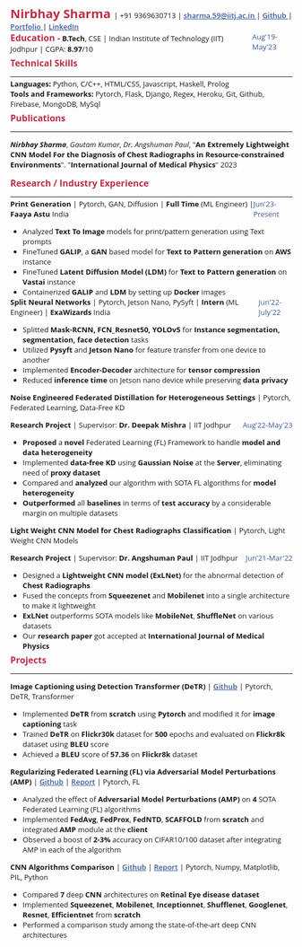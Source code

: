<!-- <div class='head__title'> <span> <a href="https://github.com/nirbhay-design"> Github </a> </span> <span class="name__"> Nirbhay Sharma </span> <span> <a href="https://www.linkedin.com/in/nirbhay-sharma-a2b846204/"> LinkedIn </a> </span> </div>
<div class='head__title'> <span> <a href="mailto:sharma.59@iitj.ac.in"> Email </a> </span> <span> 9369630713 </span> <span> <a href='https://nirbhay-sharma.vercel.app'> Portfolio</a> </span> </span> </div> -->

<link rel="stylesheet" href="https://cdnjs.cloudflare.com/ajax/libs/font-awesome/4.7.0/css/font-awesome.min.css">

<div>
<span class="name__"> Nirbhay Sharma </span> | <span> +91 9369630713 </span> | <span> <a href="mailto:sharma.59@iitj.ac.in"> <i class="fa fa-envelope" style='font-size:12px;'></i> sharma.59@iitj.ac.in </a> </span> | <span> <a href="https://github.com/nirbhay-design"> <i class="fa fa-github"></i> Github </a> </span> | <span> <a href='https://nirbhay-sharma.vercel.app'> <i class="fa fa-address-book-o"></i> Portfolio </a> </span> |  <span> <a href="https://www.linkedin.com/in/nirbhay-sharma-a2b846204/"> <i class="fa fa-linkedin-square"></i> LinkedIn </a> </span> 
</div>

<div class='head__title'> <span> <h3 style='display:inline;'>Education -</h3> <strong>B.Tech</strong>, CSE | Indian Institute of Technology (IIT) Jodhpur | CGPA: <strong>8.97</strong>/10 </span> <span class="duration">Aug'19-May'23</span> </div>

<h3>Technical Skills</h3>

---

<div> <span><strong>Languages:</strong> </span> <span> Python, C/C++, HTML/CSS, Javascript, Haskell, Prolog</span> </div>
<div> <span><strong>Tools and Frameworks:</strong> </span> <span>Pytorch, Flask, Django, Regex, Heroku, Git, Github, Firebase, MongoDB, MySql</span> </div>
<!-- <div> <span><strong>Familiar with:</strong> </span> <span>Tensorflow, Java, React, Nodejs, ejs, Google Colab, OpenCV</span> </div> -->

<h3>Publications</h3>

---

***Nirbhay Sharma***, *Gautam Kumar*, *Dr. Angshuman Paul*, "**An Extremely Lightweight CNN Model For the Diagnosis of Chest Radiographs in Resource-constrained Environments**". "**International Journal of Medical Physics**" 2023

<h3>Research / Industry Experience</h3>

---

<div class="head__title"><span> <strong> Print Generation </strong> | Pytorch, GAN, Diffusion | <strong> Full Time </strong> (ML Engineer) | <strong> Faaya Astu </strong> India </span> <span class="duration"> Jun'23-Present </span> </div>

- Analyzed **Text To Image** models for print/pattern generation using Text prompts  
- FineTuned **GALIP**, a **GAN** based model for **Text to Pattern generation** on **AWS** instance
- FineTuned **Latent Diffusion Model (LDM)** for **Text to Pattern generation** on **Vastai** instance
- Containerized **GALIP** and **LDM** by setting up **Docker** images

<div class="head__title"><span> <strong> Split Neural Networks </strong> | Pytorch, Jetson Nano, PySyft | <strong> Intern </strong> (ML Engineer) | <strong> ExaWizards </strong> India </span> <span class="duration"> Jun'22-July'22 </span> </div>

- Splitted **Mask-RCNN, FCN_Resnet50, YOLOv5** for **Instance segmentation, segmentation, face detection** tasks
- Utilized **Pysyft** and **Jetson Nano** for feature transfer from one device to another
- Implemented **Encoder-Decoder** architecture for **tensor compression**
- Reduced **inference time** on Jetson nano device while preserving **data privacy**

**Noise Engineered Federated Distillation for Heterogeneous Settings** | Pytorch, Federated Learning, Data-Free KD

<div class="head__title"><span><strong> Research Project</strong> | Supervisor: <strong> Dr. Deepak Mishra</strong>  | IIT Jodhpur</span> <span class="duration"> Aug'22-May'23 </span> </div>

- **Proposed** a **novel** Federated Learning (FL) Framework to handle **model and data heterogeneity** 
- Implemented **data-free KD** using **Gaussian Noise** at the **Server**, eliminating need of **proxy dataset**
- Compared and **analyzed** our algorithm with SOTA FL algorithms for **model heterogeneity**
- **Outperformed** all **baselines** in terms of **test accuracy** by a considerable margin on multiple datasets

**Light Weight CNN Model for Chest Radiographs Classification** | Pytorch, Light Weight CNN Models

<div class="head__title"><span><strong> Research Project</strong> | Supervisor: <strong> Dr. Angshuman Paul</strong>  | IIT Jodhpur</span> <span class="duration"> Jun'21-Mar'22 </span> </div>

- Designed a **Lightweight CNN model (ExLNet)** for the abnormal detection of **Chest Radiographs**
- Fused the concepts from **Squeezenet** and **Mobilenet** into a single architecture to make it lightweight
- **ExLNet** outperforms SOTA models like **MobileNet**, **ShuffleNet** on various datasets
- Our **research paper** got accepted at **International Journal of Medical Physics**

<h3>Projects</h3>

---

**Image Captioning using Detection Transformer (DeTR)** | [Github](https://github.com/nirbhay-design/image-caption-detr) | Pytorch, DeTR, Transformer

- Implemented **DeTR** from **scratch** using **Pytorch** and modified it for **image captioning** task
- Trained **DeTR** on **Flickr30k** dataset for **500** epochs and evaluated on **Flickr8k** dataset using **BLEU** score
- Achieved a **BLEU** score of **57.36** on **Flickr8k** dataset

**Regularizing Federated Learning (FL) via Adversarial Model Perturbations (AMP)** | [Github](https://github.com/nirbhay-design/DAI_Project) | [Report](https://github.com/nirbhay-design/DAI_Project/blob/main/B19EE031_B19CSE114_project_report.pdf) | Pytorch, FL

<!-- **Course Project** | Supervisor: **Dr. Richa Singh** | IIT Jodhpur -->

- Analyzed the effect of **Adversarial Model Perturbations (AMP)** on **4** SOTA Federated Learning (FL) algorithms 
- Implemented **FedAvg**, **FedProx**, **FedNTD**, **SCAFFOLD** from **scratch** and integrated **AMP** module at the **client**
- Observed a boost of **2-3%** accuracy on CIFAR10/100 dataset after integrating AMP in each of the algorithm 

**CNN Algorithms Comparison** | [Github](https://github.com/nirbhay-design/CNNAlgosComparison) | [Report](https://github.com/nirbhay-design/CNNAlgosComparison/blob/master/Dl_Project_Report.pdf) | Pytorch, Numpy, Matplotlib, PIL, Python

<!-- **Course Project** | Supervisor: **Dr. Mayank Vatsa** | IIT Jodhpur -->

- Compared **7** deep **CNN** architectures on **Retinal Eye disease dataset**
- Implemented **Squeezenet**, **Mobilenet**, **Inceptionnet**, **Shufflenet**, **Googlenet**, **Resnet**, **Efficientnet** from **scratch**
- Performed a comparison study among the state-of-the-art deep CNN architectures

<style> 

@import url('https://fonts.googleapis.com/css2?family=Arvo&family=Lato&family=Lora&family=Open+Sans&family=Jost&display=swap');


table, th, td {
  border: 0.1px solid black;
  border-collapse: collapse;
}

h3 {
    margin-top:5px;
    color:#BD3147;
    font-size:16px;
    font-weight:650;
}

.head__title{
    display:flex;
    justify-content:space-between;
}

*{
    font-family: "Open Sans";
    font-size:13px;
    margin:0px;
}

.duration{
    color:#3b5998;
    font-weight:500;
}

.name__{
    color:#BD3147;
    font-size:22px;
    font-weight:650;
}

hr{
    margin-bottom:3px;
}

a{
    color:#3b5998;
    font-weight:600;
}

/* #3b5998 44556f */
</style>

<script type="text/javascript" src="http://cdn.mathjax.org/mathjax/latest/MathJax.js?config=TeX-AMS-MML_HTMLorMML"></script>
<script type="text/x-mathjax-config">
    MathJax.Hub.Config({ tex2jax: {inlineMath: [['$', '$']]}, messageStyle: "none" });
</script>